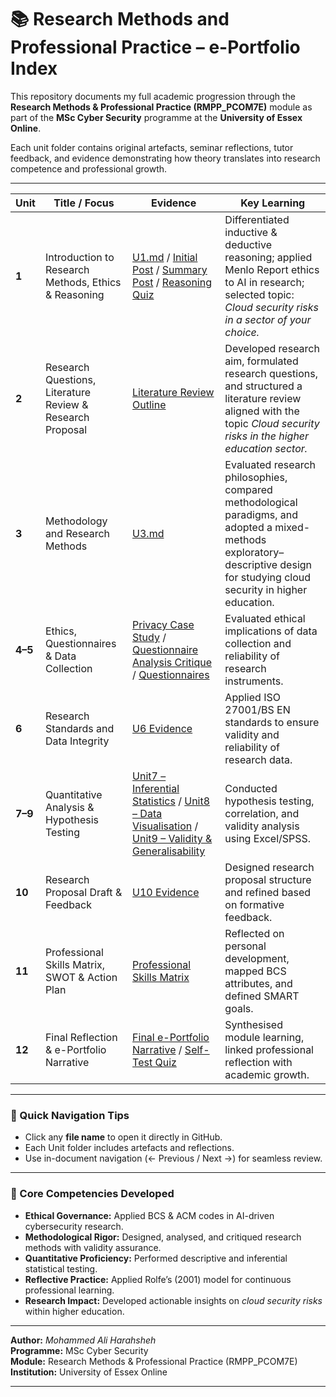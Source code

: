 # 📚 **Research Methods and Professional Practice – e-Portfolio Index**

This repository documents my full academic progression through the **Research Methods & Professional Practice (RMPP_PCOM7E)** module as part of the **MSc Cyber Security** programme at the **University of Essex Online**.

Each unit folder contains original artefacts, seminar reflections, tutor feedback, and evidence demonstrating how theory translates into research competence and professional growth.

---

| Unit | Title / Focus | Evidence | Key Learning |
|------|----------------|-----------|---------------|
| **1** | Introduction to Research Methods, Ethics & Reasoning | [U1.md](unit01/U1.md)  / [Initial Post](unit01/Initial%20Post.jpg) / [Summary Post](unit01/Summary%20Post.jpg) / [Reasoning Quiz](unit01/Reasoning%20Quiz.jpg) | Differentiated inductive & deductive reasoning; applied Menlo Report ethics to AI in research; selected topic: *Cloud security risks in a sector of your choice.* |
| **2** | Research Questions, Literature Review & Research Proposal | [Literature Review Outline](unit02/Literature%20Review%20Outline.md) | Developed research aim, formulated research questions, and structured a literature review aligned with the topic *Cloud security risks in the higher education sector.* |
| **3** | Methodology and Research Methods | [U3.md](unit03/U3.md) | Evaluated research philosophies, compared methodological paradigms, and adopted a mixed-methods exploratory–descriptive design for studying cloud security in higher education. |
| **4–5** | Ethics, Questionnaires & Data Collection | [Privacy Case Study](unit04_05/Privcy%20case%20study%20.md) / [Questionnaire Analysis Critique](unit04_05/Questionnaire%20Analysis%20Critique%20...md) / [Questionnaires](unit04_05/Questionnaires.md) | Evaluated ethical implications of data collection and reliability of research instruments. |
| **6** | Research Standards and Data Integrity | [U6 Evidence](unit06/U6_evidence_Security_Standards.md) | Applied ISO 27001/BS EN standards to ensure validity and reliability of research data. |
| **7–9** | Quantitative Analysis & Hypothesis Testing | [Unit7 – Inferential Statistics](unit07_09/Unit7_Inferential_Statistics_and_....docx) / [Unit8 – Data Visualisation](unit07_09/Unit8_Data_Analysis_and_Visual....docx) / [Unit9 – Validity & Generalisability](unit07_09/Unit9_Validity_and_Generalisabi....docx) | Conducted hypothesis testing, correlation, and validity analysis using Excel/SPSS. |
| **10** | Research Proposal Draft & Feedback | [U10 Evidence](unit10/U10.md) | Designed research proposal structure and refined based on formative feedback. |
| **11** | Professional Skills Matrix, SWOT & Action Plan | [Professional Skills Matrix](unit11/Professional%20Skills%20Matrix.pdf) | Reflected on personal development, mapped BCS attributes, and defined SMART goals. |
| **12** | Final Reflection & e-Portfolio Narrative | [Final e-Portfolio Narrative](unit12/e-Portfolio.md) / [Self-Test Quiz](unit12/Self%20Test%20Quiz.jpg) | Synthesised module learning, linked professional reflection with academic growth. |

---

### 🧭 Quick Navigation Tips
- Click any **file name** to open it directly in GitHub.  
- Each Unit folder includes artefacts and reflections.  
- Use in-document navigation (← Previous / Next →) for seamless review.  

---

### 🧠 Core Competencies Developed
- **Ethical Governance:** Applied BCS & ACM codes in AI-driven cybersecurity research.  
- **Methodological Rigor:** Designed, analysed, and critiqued research methods with validity assurance.  
- **Quantitative Proficiency:** Performed descriptive and inferential statistical testing.  
- **Reflective Practice:** Applied Rolfe’s (2001) model for continuous professional learning.  
- **Research Impact:** Developed actionable insights on *cloud security risks* within higher education.  

---

**Author:** *Mohammed Ali Harahsheh*  
**Programme:** MSc Cyber Security  
**Module:** Research Methods & Professional Practice (RMPP_PCOM7E)  
**Institution:** University of Essex Online  

---

